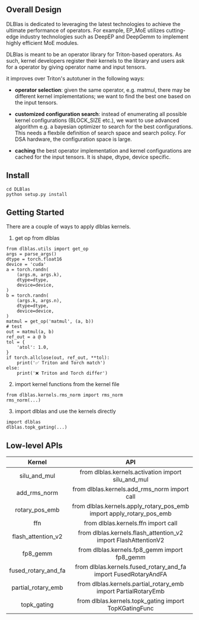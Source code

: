 ## Overall Design

DLBlas is dedicated to leveraging the latest technologies to achieve the ultimate performance of operators. For example, EP_MoE utilizes cutting-edge industry technologies such as DeepEP and DeepGemm to implement highly efficient MoE modules.

DLBlas is meant to be an operator library for Triton-based operators. As such, kernel developers register their kernels to the library and users ask for a operator by giving operator name and input tensors.

it improves over Triton's autotuner in the following ways:

- **operator selection**: given the same operator, e.g. matmul, there may be different kernel implementations; we want to find the best one based on the input tensors.

- **customized configuration search**: instead of enumerating all possible kernel configurations (BLOCK_SIZE etc.), we want to use advanced algorithm e.g. a bayesian optimizer to search for the best configurations. This needs a flexbile definition of search space and search policy. For DSA hardware, the configuration space is large.

- **caching** the best operator implementation and kernel configurations are cached for the input tensors. It is shape, dtype, device specific.


## Install

```
cd DLBlas
python setup.py install
```
## Getting Started
There are a couple of ways to apply dlblas kernels.
1. get op from dlblas
```
from dlblas.utils import get_op
args = parse_args()
dtype = torch.float16
device = 'cuda'
a = torch.randn(
    (args.m, args.k),
    dtype=dtype,
    device=device,
)
b = torch.randn(
    (args.k, args.n),
    dtype=dtype,
    device=device,
)
matmul = get_op('matmul', (a, b))
# test
out = matmul(a, b)
ref_out = a @ b
tol = {
    'atol': 1.0,
}
if torch.allclose(out, ref_out, **tol):
    print('✅ Triton and Torch match')
else:
    print('❌ Triton and Torch differ')

```
2. import kernel functions from the kernel file
```
from dlblas.kernels.rms_norm import rms_norm
rms_norm(...)

```
3. import dlblas and use the kernels directly
```
import dlblas
dlblas.topk_gating(...)
```
## Low-level APIs
| Kernel              | API                                                                  |
|:-------------------:|:--------------------------------------------------------------------:|
| silu_and_mul        | from dlblas.kernels.activation import silu_and_mul                   |
| add_rms_norm        | from dlblas.kernels.add_rms_norm import call                         |
| rotary_pos_emb      | from dlblas.kernels.apply_rotary_pos_emb import apply_rotary_pos_emb |
| ffn                 | from dlblas.kernels.ffn import call                                  |
| flash_attention_v2  | from dlblas.kernels.flash_attention_v2 import FlashAttentionV2       |
| fp8_gemm            | from dlblas.kernels.fp8_gemm import fp8_gemm                         |
| fused_rotary_and_fa | from dlblas.kernels.fused_rotary_and_fa import FusedRotaryAndFA      |
| partial_rotary_emb  | from dlblas.kernels.partial_rotary_emb import PartialRotaryEmb       |
| topk_gating         | from dlblas.kernels.topk_gating import TopKGatingFunc                |
